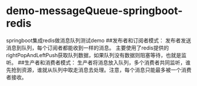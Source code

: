 # demo-messageQueue-springboot-redis
springboot集成redis做消息队列测试demo
##发布者和订阅者模式：
发布者发送消息到队列，每个订阅者都能收到一样的消息。
主要使用了redis提供的rightPopAndLeftPush获取队列数据，如果队列没有数据则阻塞等待，也就是监听。
##生产者和消费者模式：
生产者将消息放入队列，多个消费者共同监听，谁先抢到资源，谁就从队列中取走消息去处理。注意，每个消息只能最多被一个消费者接收。
